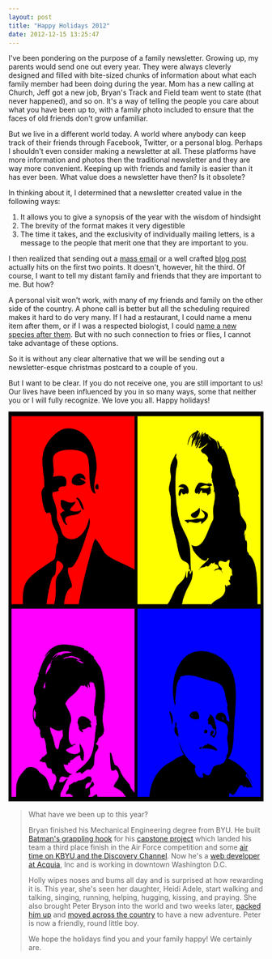 ```yaml
---
layout: post
title: "Happy Holidays 2012"
date: 2012-12-15 13:25:47
---
```


I've been pondering on the purpose of a family newsletter. Growing up, my parents would send one out every year. They were always cleverly designed and filled with bite-sized chunks of information about what each family member had been doing during the year. Mom has a new calling at Church, Jeff got a new job, Bryan's Track and Field team went to state (that never happened), and so on. It's a way of telling the people you care about what you have been up to, with a family photo included to ensure that the faces of old friends don't grow unfamiliar.

But we live in a different world today. A world where anybody can keep track of their friends through Facebook, Twitter, or a personal blog. Perhaps I shouldn't even consider making a newsletter at all. These platforms have more information and photos then the traditional newsletter and they are way more convenient. Keeping up with friends and family is easier than it has ever been. What value does a newsletter have then? Is it obsolete?

In thinking about it, I determined that a newsletter created value in the following ways:

1.  It allows you to give a synopsis of the year with the wisdom of hindsight
2.  The brevity of the format makes it very digestible
3.  The time it takes, and the exclusivity of individually mailing letters, is a message to the people that merit one that they are important to you.

I then realized that sending out a [mass email][1] or a well crafted [blog post][2] actually hits on the first two points. It doesn't, however, hit the third. Of course, I want to tell my distant family and friends that they are important to me. But how?

 [1]: http://www.bryanbraun.com/2011/02/21/checking-in "This was a mass email I sent to family and friends in early 2011."
 [2]: http://www.bryanbraun.com/2011/12/25/happy-holidays-2011 "Not well crafted, but it was a holiday blog post."

A personal visit won't work, with many of my friends and family on the other side of the country. A phone call is better but all the scheduling required makes it hard to do very many. If I had a restaurant, I could name a menu item after them, or if I was a respected biologist, I could <a href="http://www.bbc.co.uk/news/magazine-18889495" target="_blank" title="10 species named after famous people">name a new species after them</a>. But with no such connection to fries or flies, I cannot take advantage of these options.

So it is without any clear alternative that we will be sending out a newsletter-esque christmas postcard to a couple of you.

But I want to be clear. If you do not receive one, you are still important to us! Our lives have been influenced by you in so many ways, some that neither you or I will fully recognize. We love you all. Happy holidays!

<p style="text-align: center;">
  <img alt="" src="/sites/default/files/Pop-art_Family.png" style="width: 770px; height: 770px;" title="Family photo with a modern art twist." />
</p>

> What have we been up to this year?
> 
> Bryan finished his Mechanical Engineering degree from BYU. He built [Batman's grappling hook][3] for his [capstone project][4] which landed his team a third place finish in the Air Force competition and some [air time on KBYU and the Discovery Channel][5]. Now he's a <a href="http://www.acquia.com/about-us/team/bryan-braun" target="_blank" title="Acquia Team - Bryan Braun">web developer at Acquia</a>, Inc and is working in downtown Washington D.C.
> 
> Holly wipes noses and bums all day and is surprised at how rewarding it is. This year, she's seen her daughter, Heidi Adele, start walking and talking, singing, running, helping, hugging, kissing, and praying. She also brought Peter Bryson into the world and two weeks later, [packed him up][6] and [moved across the country][7] to have a new adventure. Peter is now a friendly, round little boy.
> 
> We hope the holidays find you and your family happy! We certainly are.

 [3]: http://www.bryanbraun.com/2012/09/09/climbing-walls-batman "Climbing Walls like Batman"
 [4]: http://news.byu.edu/archive12-apr-batmancapstone.aspx
 [5]: http://www.bryanbraun.com/2012/09/09/press
 [6]: http://hollybunchkins.blogspot.com/2012/08/peters-next-four-homes.html
 [7]: http://www.bryanbraun.com/2012/09/09/17-states-14-days "17 States in 14 Days"